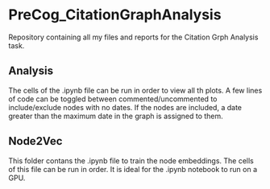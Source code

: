 # PreCog_CitationGraphAnalysis
Repository containing all my files and reports for the Citation Grph Analysis task.

## Analysis
The cells of the .ipynb file can be run in order to view all th plots. A few lines of code can be toggled between commented/uncommented to include/exclude nodes with no dates. If the nodes are included, a date greater than the maximum date in the graph is assigned to them.

## Node2Vec
This folder contans the .ipynb file to train the node embeddings. The cells of this file can be run in order. It is ideal for the .ipynb notebook to run on a GPU. 

